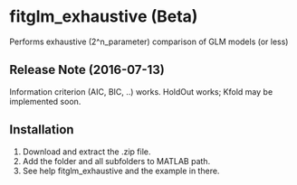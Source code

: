 # fitglm_exhaustive (Beta)
Performs exhaustive (2^n_parameter) comparison of GLM models (or less)

## Release Note (2016-07-13)
Information criterion (AIC, BIC, ..) works.
HoldOut works; Kfold may be implemented soon.

## Installation
1. Download and extract the .zip file.
2. Add the folder and all subfolders to MATLAB path.
3. See help fitglm_exhaustive and the example in there.
